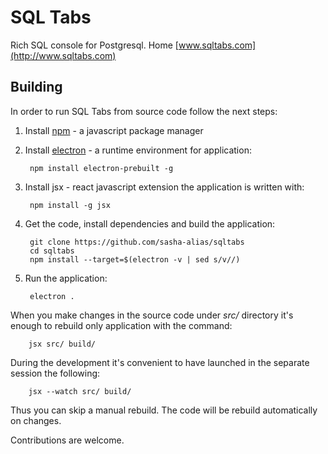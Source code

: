# SQL Tabs

Rich SQL console for Postgresql. Home [www.sqltabs.com](http://www.sqltabs.com)

## Building

In order to run SQL Tabs from source code follow the next steps:

1. Install [npm](https://www.npmjs.com) - a javascript package manager

2. Install [electron](http://electron.atom.io) - a runtime environment for application:

        npm install electron-prebuilt -g

3. Install jsx - react javascript extension the application is written with:

        npm install -g jsx

4. Get the code, install dependencies and build the application:

        git clone https://github.com/sasha-alias/sqltabs
        cd sqltabs
        npm install --target=$(electron -v | sed s/v//)

5. Run the application:

        electron .


When you make changes in the source code under *src/* directory it's enough to rebuild only application with the command:

        jsx src/ build/

During the development it's convenient to have launched in the separate session the following:

        jsx --watch src/ build/

Thus you can skip a manual rebuild. The code will be rebuild automatically on changes.


Contributions are welcome.



